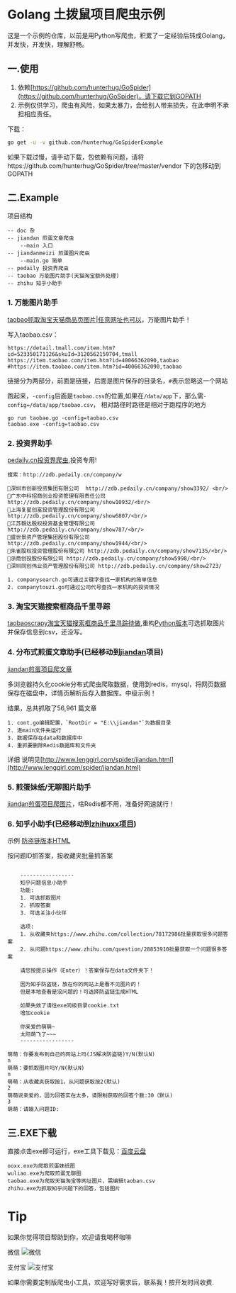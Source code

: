 # Golang 土拨鼠项目爬虫示例

这是一个示例的仓库，以前是用Python写爬虫，积累了一定经验后转成Golang，并发快，开发快，理解舒畅。

## 一.使用

1. 依赖[https://github.com/hunterhug/GoSpider](https://github.com/hunterhug/GoSpider)，请下载它到GOPATH
2. 示例仅供学习，爬虫有风险，如果太暴力，会给别人带来损失，在此申明不承担相应责任。

下载：

```bash
go get -u -v github.com/hunterhug/GoSpiderExample
```

如果下载过慢，请手动下载，包依赖有问题，请将https://github.com/hunterhug/GoSpider/tree/master/vendor 下的包移动到GOPATH

## 二.Example

项目结构

```
-- doc 杂
-- jiandan 煎蛋文章爬虫
    --main 入口
-- jiandanmeizi 煎蛋图片爬虫
    --main.go 简单
-- pedaily 投资界爬虫
-- taobao 万能图片助手(天猫淘宝额外处理)
-- zhihu 知乎小助手
```

### 1. 万能图片助手

[taobao抓取淘宝天猫商品页图片|任意网址也可以](taobao/README.md)，万能图片助手！

写入taobao.csv：

```
https://detail.tmall.com/item.htm?id=523350171126&skuId=3120562159704,tmall
https://item.taobao.com/item.htm?id=40066362090,taobao
#https://item.taobao.com/item.htm?id=40066362090,taobao
```

链接分为两部分，前面是链接，后面是图片保存的目录名，`#`表示忽略这一个网站

跑起来，`-config`后面是`taobao.csv`的位置,如果在`/data/app`下，那么需`-config=/data/app/taobao.csv`， 相对路径时路径是相对于跑程序的地方

```
go run taobao.go -config=taobao.csv
taobao.exe -config=taobao.csv
```

### 2. 投资界助手

[pedaily.cn投资界爬虫](pedaily/README.md),投资专用!

```
搜索：http://zdb.pedaily.cn/company/w

深圳市创新投资集团有限公司  http://zdb.pedaily.cn/company/show3392/ <br/>
广东中科招商创业投资管理有限责任公司 http://zdb.pedaily.cn/company/show10932/<br/>
上海复星创富投资管理股份有限公司  http://zdb.pedaily.cn/company/show6807/<br/>
江苏毅达股权投资基金管理有限公司 http://zdb.pedaily.cn/company/show787/<br/>
盛世景资产管理集团股份有限公司 http://zdb.pedaily.cn/company/show1944/<br/>
朱雀股权投资管理股份有限公司 http://zdb.pedaily.cn/company/show7135/<br/>
浙商创投股份有限公司 http://zdb.pedaily.cn/company/show5998/<br/>
深圳同创伟业资产管理股份有限公司 http://zdb.pedaily.cn/company/show2723/

1. companysearch.go可通过关键字查找一家机构的简单信息
2. companytouzi.go可通过公司代号查找一家机构的投资情况
```

### 3. 淘宝天猫搜索框商品千里寻踪

[taobaoscrapy淘宝天猫搜索框商品千里寻踪待做](taobaoscrapy/README.md),重构[Python版本](https://github.com/hunterhug/taobaoscrapy)可选抓取图片并保存信息到csv，还没写。

### 4. 分布式煎蛋文章助手(已经移动到[jiandan](https://github.com/hunterhug/jiandan)项目)

[jiandan煎蛋项目爬文章](jiandan/README.md)

多浏览器持久化cookie分布式爬虫爬取数据，使用到redis，mysql，将网页数据保存在磁盘中，详情页解析后存入数据库。中级示例！

结果，总共抓取了56,961 篇文章

```
1. cont.go编辑配置，`RootDir = "E:\\jiandan"`为数据目录
2. 进main文件夹运行
3. 数据保存在data和数据库中
4. 重抓要删除Redis数据库和文件夹
```

详细 说明见[http://www.lenggirl.com/spider/jiandan.html](http://www.lenggirl.com/spider/jiandan.html)

### 5. 煎蛋妹纸/无聊图片助手

[jiandan煎蛋项目爬图片](jiandanmeizi/README.md)，啥Redis都不用，准备好网速就行！

### 6. 知乎小助手(已经移动到[zhihuxx项目](https://github.com/hunterhug/zhihuxx))

示例 [防盗链版本HTML](http://www.lenggirl.com/zhihu/28467579-html/1.html)

按问题ID抓答案，按收藏夹批量抓答案

```

	-----------------
	知乎问题信息小助手
	功能:
	1. 可选抓取图片
	2. 抓取答案
	3. 可选关注小伙伴

	选项:
	1. 从收藏夹https://www.zhihu.com/collection/78172986批量获取很多问题答案
	2. 从问题https://www.zhihu.com/question/28853910批量获取一个问题很多答案

	请您按提示操作（Enter）！答案保存在data文件夹下！

	因为知乎防盗链，放在你的网站上是看不见图片的！
	但是本地查看是没问题的！可选择防盗链生成HTML

	如果失效了请往exe同级目录cookie.txt
	增加cookie

	你亲爱的萌萌~
	太阳萌飞了~~~
	-----------------
	
萌萌：你要发布到自己的网站上吗(JS解决防盗链)Y/N(默认N)
n
萌萌：要抓取图片吗Y/N(默认N)
n
萌萌：从收藏夹获取按1，从问题获取按2(默认)
2
萌萌说亲爱的，因为回答实在太多，请限制获取的回答个数:30（默认)
3
萌萌：请输入问题ID:
```

## 三.EXE下载

直接点击exe即可运行，exe工具下载见：[百度云盘](http://pan.baidu.com/s/1gfgi9YN)

```
ooxx.exe为爬取煎蛋妹纸图
wuliao.exe为爬取煎蛋无聊图
taobao.exe为爬取天猫淘宝等网址图片，需编辑taoban.csv
zhihu.exe为抓取知乎问题下的回答，包括图片
```

# Tip

如果你觉得项目帮助到你，欢迎请我喝杯咖啡

微信
![微信](https://raw.githubusercontent.com/hunterhug/hunterhug.github.io/master/static/jpg/wei.png)

支付宝
![支付宝](https://raw.githubusercontent.com/hunterhug/hunterhug.github.io/master/static/jpg/ali.png)

如果你需要定制版爬虫小工具，欢迎写好需求后，联系我！按开发时间收费.
